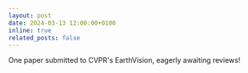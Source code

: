 ```yaml
---
layout: post
date: 2024-03-13 12:00:00+0100
inline: true
related_posts: false
---
```


One paper submitted to CVPR's EarthVision, eagerly awaiting reviews!